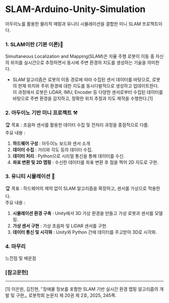 # SLAM-Arduino-Unity-Simulation
아두이노를 활용한 물리적 매핑과 유니티 시뮬레이션을 결합한 미니 SLAM 프로젝트이다.

### 1. SLAM이란 (기본 이론)📡
Simultaneous Localization and Mapping(SLAM)은 자율 주행 로봇이 이동 중 자신의 위치를 실시간으로 추정하면서 동시에 주변 환경의 지도를 생성하는 기술을 의미한다.
- SLAM 알고리즘은 로봇의 이동 경로에 따라 수집된 센서 데이터를 바탕으로, 로봇의 현재 위치와 주위 환경에 대한 지도를 동시다발적으로 생성하고 업데이트한다. 이 과정에서 로봇은 LiDAR, IMU, Encoder 등 다양한 센서로부터 수집된 데이터를 바탕으로 주변 환경을 감지하고, 정확한 위치 추정과 지도 제작을 수행한다.[1]


### 2. 아두이노 기반 미니 프로젝트 ⚒️
🏆 목표 : 초음파 센서를 활용한 데이터 수집 및 전처리 과정을 중점적으로 다룸.
<br>주요 내용 :
1. **하드웨어 구성** : 아두이노 보드와 센서 소개
2. **데이터 수집** : 거리와 각도 등의 데이터 수집.
3. **데이터 처리** : Python으로 시리얼 통신을 통해 데이터를 수신.
4. **좌표 변환 및 2D 맵핑** : 수신한 데이터를 좌표 변환 후 점을 찍어 2D 지도로 구현.


### 3. 유니티 시뮬레이션 🤖
🏆 목표 : 하드웨어의 제약 없이 SLAM 알고리즘을 확장하고, 센서를 가상으로 적용한다. 
<br>주요 내용 :
1. **시뮬레이션 환경 구축** : Unity에서 3D 가상 환경을 만들고 가상 로봇과 센서를 모델링.
2. **가상 센서 구현** : 가상 초음파 및 LiDAR 센서를 구현.
3. **데이터 통신 및 시각화** : Unity와 Python 간에 데이터를 주고받아 3D로 시각화.


### 4. 마무리
느낀점 및 배운점



### [참고문헌]
---
[1] 이은원, 김진현, ⌜장애물 정보를 포함한 SLAM 기반 실시간 환경 맵핑 알고리즘의 개발 및 구현⌟, 로봇학회 논문지 제 20권 제 2호, 2025, 245쪽.
